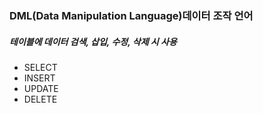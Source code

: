 ### DML(Data Manipulation Language)데이터 조작 언어
##### 테이블에 데이터 검색, 삽입, 수정, 삭제 시 사용
- SELECT
- INSERT
- UPDATE
- DELETE
